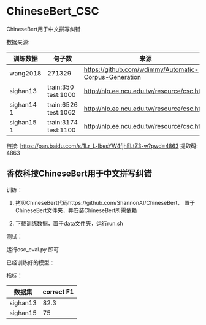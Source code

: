 # ChineseBert_CSC
ChineseBert用于中文拼写纠错

数据来源:

训练数据 | 句子数 | 来源
---|---|---
wang2018 | 271329 | https://github.com/wdimmy/Automatic-Corpus-Generation
sighan13 | train:350 test:1000| http://nlp.ee.ncu.edu.tw/resource/csc.html
sighan14 1 | train:6526 test:1062 | http://nlp.ee.ncu.edu.tw/resource/csc.html
sighan15 1 | train:3174 test:1100 | http://nlp.ee.ncu.edu.tw/resource/csc.html



链接: https://pan.baidu.com/s/1Lr_L-lbesYW4fjhELtZ3-w?pwd=4863 提取码: 4863 



## 香侬科技ChineseBert用于中文拼写纠错

训练：

1. 拷贝ChineseBert代码https://github.com/ShannonAI/ChineseBert，
置于ChineseBert文件夹，并安装ChineseBert所需依赖

2. 下载训练数据，置于data文件夹，运行run.sh


测试：

运行csc_eval.py 即可


已经训练好的模型：


指标：

数据集 | correct F1
---|---
sighan13 | 82.3
sighan15 | 75




